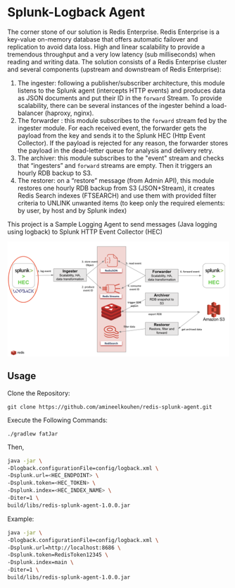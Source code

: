 # Splunk-Logback Agent
The corner stone of our solution is Redis Enterprise. Redis Enterprise is a key-value on-memory database that offers automatic failover and replication to avoid data loss.
High and linear scalability to provide a tremendous throughput and a very low latency (sub milliseconds) when reading and writing data.
The solution consists of a Redis Enterprise cluster and several components (upstream and downstream of Redis Enterprise):

1. The ingester: following a publisher/subscriber architecture, this module listens to the Splunk agent (intercepts HTTP events) and produces data as JSON documents and put their ID in the `forward` Stream.
   To provide scalability, there can be several instances of the ingester behind a load-balancer (haproxy, nginx).
2. The forwarder : this module subscribes to the `forward` stream fed by the ingester module.
   For each received event, the forwarder gets the payload from the key and sends it to the Splunk HEC (Http Event Collector).
   If the payload is rejected for any reason, the forwarder stores the payload in the dead-letter queue for analysis and delivery retry.
3. The archiver: this module subscribes to the "event" stream and checks that “ingesters” and `forward` streams are empty. Then it triggers an hourly RDB backup to S3.
4. The restorer: on a “restore” message (from Admin API), this module restores one hourly RDB backup from S3 (JSON+Stream), it creates Redis Search indexes (FTSEARCH) and use them with provided filter criteria to UNLINK unwanted items (to keep only the required elements: by user, by host and by Splunk index)

This project is a Sample Logging Agent to send messages (Java logging using logback) to Splunk HTTP Event Collector (HEC)

![Agent](Agent.png)

## Usage
Clone the Repository:
```
git clone https://github.com/amineelkouhen/redis-splunk-agent.git
```

Execute the Following Commands:
```
./gradlew fatJar
```
Then, 
```bash
java -jar \
-Dlogback.configurationFile=config/logback.xml \
-Dsplunk.url=<HEC_ENDPOINT> \
-Dsplunk.token=<HEC_TOKEN> \
-Dsplunk.index=<HEC_INDEX_NAME> \
-Diter=1 \
build/libs/redis-splunk-agent-1.0.0.jar
```

Example:
```bash
java -jar \
-Dlogback.configurationFile=config/logback.xml \
-Dsplunk.url=http://localhost:8686 \
-Dsplunk.token=RedisToken12345 \
-Dsplunk.index=main \
-Diter=1 \
build/libs/redis-splunk-agent-1.0.0.jar
```